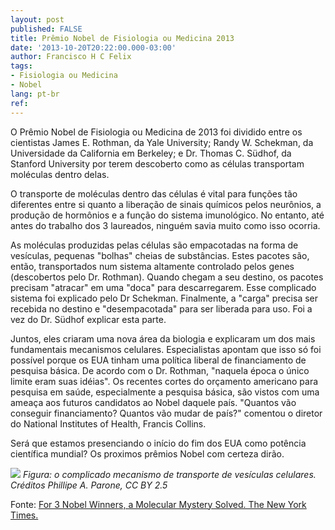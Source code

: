 ```yaml
---
layout: post
published: FALSE
title: Prêmio Nobel de Fisiologia ou Medicina 2013
date: '2013-10-20T20:22:00.000-03:00'
author: Francisco H C Felix
tags:
- Fisiologia ou Medicina
- Nobel
lang: pt-br
ref:
---
```


O Prêmio Nobel de Fisiologia ou Medicina de 2013
  foi dividido entre os cientistas James E. Rothman, da Yale University; Randy W. Schekman, da Universidade da California em Berkeley; e Dr. Thomas C. Südhof, da Stanford University por terem descoberto como as células transportam moléculas dentro delas.
  <!--more-->

O transporte de moléculas dentro das células é vital para funções tão diferentes entre si quanto a liberação de sinais químicos pelos neurônios, a produção de hormônios e a função do sistema imunológico. No entanto, até antes do trabalho dos 3 laureados, ninguém savia muito como isso ocorria.

As moléculas produzidas pelas células são empacotadas na forma de vesículas, pequenas "bolhas" cheias de substâncias. Estes pacotes são, então, transportados num sistema altamente controlado pelos genes (descobertos pelo Dr. Rothman). Quando chegam a seu destino, os pacotes precisam "atracar" em uma "doca" para descarregarem. Esse complicado sistema foi explicado pelo Dr Schekman. Finalmente, a "carga" precisa ser recebida no destino e "desempacotada" para ser liberada para uso. Foi a vez do Dr. Südhof explicar esta parte.

Juntos, eles criaram uma nova área da biologia e explicaram um dos mais fundamentais mecanismos celulares. Especialistas apontam que isso só foi possível porque os EUA tinham uma política liberal de financiamento de pesquisa básica. De acordo com o Dr. Rothman, "naquela época o único limite eram suas idéias". Os recentes cortes do orçamento americano para pesquisa em saúde, especialmente a pesquisa básica, são vistos com uma ameaça aos futuros candidatos ao Nobel daquele país. "Quantos vão conseguir financiamento? Quantos vão mudar de país?" comentou o diretor do National Institutes of Health, Francis Collins.

Será que estamos presenciando o início do fim dos EUA como potência científica mundial? Os proximos prêmios Nobel com certeza dirão.

![](https://upload.wikimedia.org/wikipedia/commons/3/3e/Vesicle_traffic_and_phagophore.png)
_Figura: o complicado mecanismo de transporte de vesículas celulares. Créditos Phillipe A. Parone, CC BY 2.5_

Fonte: [For 3 Nobel Winners, a Molecular Mystery Solved. The New York Times.](https://www.nytimes.com/2013/10/08/health/3-win-joint-nobel-prize-in-medicine.html)
